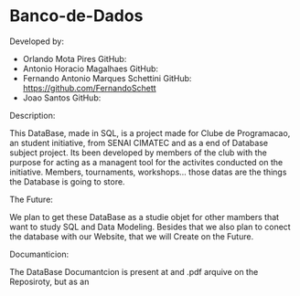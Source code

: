 # Banco-de-Dados

Developed by:
- Orlando Mota Pires GitHub:
- Antonio Horacio Magalhaes GitHub:
- Fernando Antonio Marques Schettini GitHub: https://github.com/FernandoSchett
- Joao Santos GitHub:

Description:

This DataBase, made in SQL, is a project made for Clube de Programacao, an student initiative, from SENAI CIMATEC and as a end of Database subject project. Its been developed by members of the club with the purpose for acting as a managent tool for the activites conducted on the initiative. Members, tournaments, workshops... those datas are the things the Database is going to store.


The Future:

We plan to get these DataBase as a studie objet for other mambers that want to study SQL and Data Modeling.  Besides that we also plan to conect the database with our Website, that we will Create on the Future. 

Documanticion:

The DataBase Documantcion is present at and .pdf arquive on the Reposiroty, but as an 
